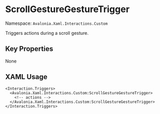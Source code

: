 # ScrollGestureGestureTrigger

Namespace: `Avalonia.Xaml.Interactions.Custom`

Triggers actions during a scroll gesture.



## Key Properties
None

## XAML Usage
```xaml
<Interaction.Triggers>
  <Avalonia.Xaml.Interactions.Custom:ScrollGestureGestureTrigger>
    <!-- actions -->
  </Avalonia.Xaml.Interactions.Custom:ScrollGestureGestureTrigger>
</Interaction.Triggers>
```

